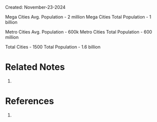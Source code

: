 Created: November-23-2024

Mega Cities Avg. Population - 2 million
Mega Cities Total Population - 1 billion

Metro Cities Avg. Population - 600k
Metro Cities Total Population - 600 million

Total Cities - 1500
Total Population - 1.6 billion

# Related Notes

1. 
# References

1. 